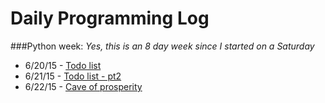 # Daily Programming Log
###Python week:
*Yes, this is an 8 day week since I started on a Saturday*
* 6/20/15 - [Todo list](https://github.com/trvrsalom/dailyprogrammer/tree/master/6:20:15)
* 6/21/15 - [Todo list - pt2](https://github.com/trvrsalom/dailyprogrammer/tree/master/6:21:15)
* 6/22/15 - [Cave of prosperity](https://github.com/trvrsalom/dailyprogrammer/tree/master/6:22:15)
